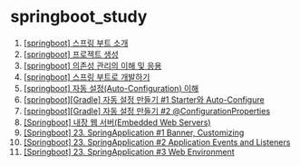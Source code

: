 # springboot_study

1. [\[springboot\] 스프링 부트 소개](https://yonghwankim-dev.tistory.com/504)
2. [\[springboot\] 프로젝트 생성](https://yonghwankim-dev.tistory.com/503)
3. [\[springboot\] 의존성 관리의 이해 및 응용](https://yonghwankim-dev.tistory.com/505)
4. [\[springboot\] 스프링 부트로 개발하기](https://yonghwankim-dev.tistory.com/506)
5. [\[springboot\] 자동 설정(Auto-Configuration) 이해](https://yonghwankim-dev.tistory.com/507)
6. [\[springboot\]\[Gradle\] 자동 설정 만들기 #1 Starter와 Auto-Configure](https://yonghwankim-dev.tistory.com/508)
7. [\[springboot\]\[Gradle\] 자동 설정 만들기 #2 @ConfigurationProperties](https://yonghwankim-dev.tistory.com/510)
8. [\[Springboot\] 내장 웹 서버(Embedded Web Servers)](https://yonghwankim-dev.tistory.com/520)
9. [\[Springboot\] 23. SpringApplication #1 Banner, Customizing](https://yonghwankim-dev.tistory.com/530)
10. [\[Springboot\] 23. SpringApplication #2 Application Events and Listeners](https://yonghwankim-dev.tistory.com/530)
11. [\[Springboot\] 23. SpringApplication #3 Web Environment](https://yonghwankim-dev.tistory.com/531)







